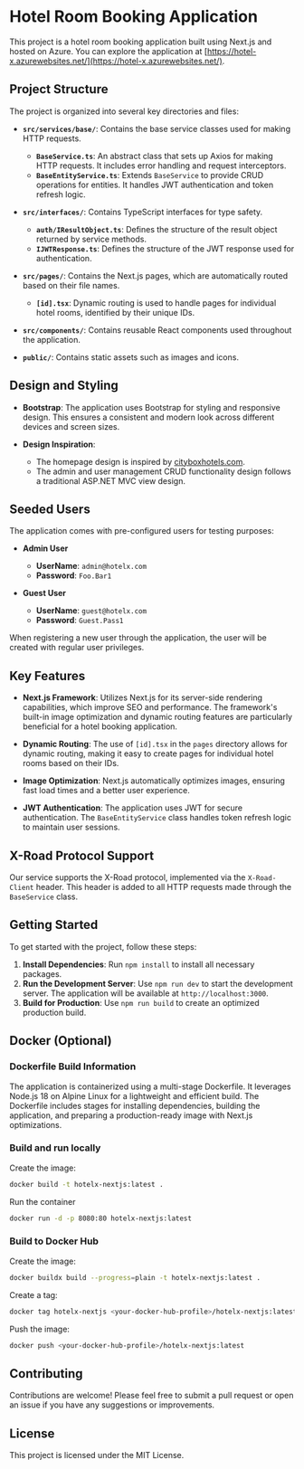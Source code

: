 # Hotel Room Booking Application

This project is a hotel room booking application built using Next.js and hosted on Azure. You can explore the application at [https://hotel-x.azurewebsites.net/](https://hotel-x.azurewebsites.net/).


## Project Structure

The project is organized into several key directories and files:

- **`src/services/base/`**: Contains the base service classes used for making HTTP requests.

  - **`BaseService.ts`**: An abstract class that sets up Axios for making HTTP requests. It includes error handling and request interceptors.
  - **`BaseEntityService.ts`**: Extends `BaseService` to provide CRUD operations for entities. It handles JWT authentication and token refresh logic.

- **`src/interfaces/`**: Contains TypeScript interfaces for type safety.

  - **`auth/IResultObject.ts`**: Defines the structure of the result object returned by service methods.
  - **`IJWTResponse.ts`**: Defines the structure of the JWT response used for authentication.

- **`src/pages/`**: Contains the Next.js pages, which are automatically routed based on their file names.

  - **`[id].tsx`**: Dynamic routing is used to handle pages for individual hotel rooms, identified by their unique IDs.

- **`src/components/`**: Contains reusable React components used throughout the application.

- **`public/`**: Contains static assets such as images and icons.

## Design and Styling

- **Bootstrap**: The application uses Bootstrap for styling and responsive design. This ensures a consistent and modern look across different devices and screen sizes.

- **Design Inspiration**: 
  - The homepage design is inspired by [cityboxhotels.com](https://www.cityboxhotels.com).
  - The admin and user management CRUD functionality design follows a traditional ASP.NET MVC view design.


## Seeded Users

The application comes with pre-configured users for testing purposes:

- **Admin User**

  - **UserName**: `admin@hotelx.com`
  - **Password**: `Foo.Bar1`

- **Guest User**
  - **UserName**: `guest@hotelx.com`
  - **Password**: `Guest.Pass1`

When registering a new user through the application, the user will be created with regular user privileges.

## Key Features

- **Next.js Framework**: Utilizes Next.js for its server-side rendering capabilities, which improve SEO and performance. The framework's built-in image optimization and dynamic routing features are particularly beneficial for a hotel booking application.

- **Dynamic Routing**: The use of `[id].tsx` in the `pages` directory allows for dynamic routing, making it easy to create pages for individual hotel rooms based on their IDs.

- **Image Optimization**: Next.js automatically optimizes images, ensuring fast load times and a better user experience.

- **JWT Authentication**: The application uses JWT for secure authentication. The `BaseEntityService` class handles token refresh logic to maintain user sessions.

## X-Road Protocol Support

Our service supports the X-Road protocol, implemented via the `X-Road-Client` header. This header is added to all HTTP requests made through the `BaseService` class.


## Getting Started

To get started with the project, follow these steps:

1. **Install Dependencies**: Run `npm install` to install all necessary packages.
2. **Run the Development Server**: Use `npm run dev` to start the development server. The application will be available at `http://localhost:3000`.
3. **Build for Production**: Use `npm run build` to create an optimized production build.


## Docker (Optional)

###  Dockerfile Build Information

The application is containerized using a multi-stage Dockerfile. It leverages Node.js 18 on Alpine Linux for a lightweight and efficient build. The Dockerfile includes stages for installing dependencies, building the application, and preparing a production-ready image with Next.js optimizations.

### Build and run locally

Create the image:

```bash
docker build -t hotelx-nextjs:latest .
```

Run the container

```bash
docker run -d -p 8080:80 hotelx-nextjs:latest
```

### Build to Docker Hub

Create the image:

```bash
docker buildx build --progress=plain -t hotelx-nextjs:latest .
```

Create a tag:

```bash
docker tag hotelx-nextjs <your-docker-hub-profile>/hotelx-nextjs:latest
```

Push the image:

```bash
docker push <your-docker-hub-profile>/hotelx-nextjs:latest
```

## Contributing

Contributions are welcome! Please feel free to submit a pull request or open an issue if you have any suggestions or improvements.

## License

This project is licensed under the MIT License.
